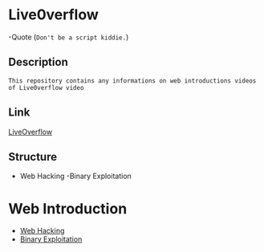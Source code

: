 # Live0verflow 

-Quote	(`Don't be a script kiddie.`)

## Description 
	This repository contains any informations on web introductions videos of Live0verflow video
	
	
## Link

[LiveOverflow](https.//www.youtube.com/c/LiveOverflow)

## Structure

- Web Hacking
-Binary Exploitation
	
# Web Introduction

* [Web Hacking](github.com/Tednoob17/Live0verflow/Web-Hacking)
* [Binary Exploitation](github.com/Tednoob17/Live0verflow/Binary_Exploitation_And_Memory_Corruption)
